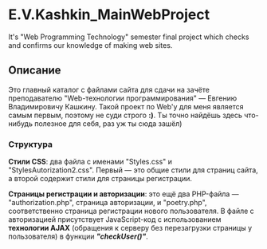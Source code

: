 # E.V.Kashkin_MainWebProject
 It's "Web Programming Technology" semester final project which checks and confirms our knowledge of making web sites.
 
 ## Описание
 <p>Это главный каталог с файлами сайта для сдачи на зачёте преподавателю "Web-технологии программирования" — Евгению Владимировичу Кашкину. Такой проект по Web'у для меня является самым первым, поэтому не суди строго <b>:)</b>. Ты точно найдёшь здесь что-нибудь полезное для себя, раз уж ты сюда зашёл)</p>
 <h3>Структура</h3>
 <p><b>Стили CSS</b>: два файла с именами "Styles.css" и "StylesAutorization2.css". Первый — это общие стили для страниц сайта, а второй содержит стили для страницы регистрации.</p>
 <p><b>Страницы регистрации и авторизации</b>: это ещё два PHP-файла — "authorization.php", страница авторизации, и "poetry.php", соответственно страница регистрации нового пользователя. В файле с авторизацией присутствует JavaScript-код с использованием <b>технологии AJAX</b> (обращения к серверу без перезагрузки страницы у пользователя) в функции <b><i>"checkUser()"</i></b>.</p>
